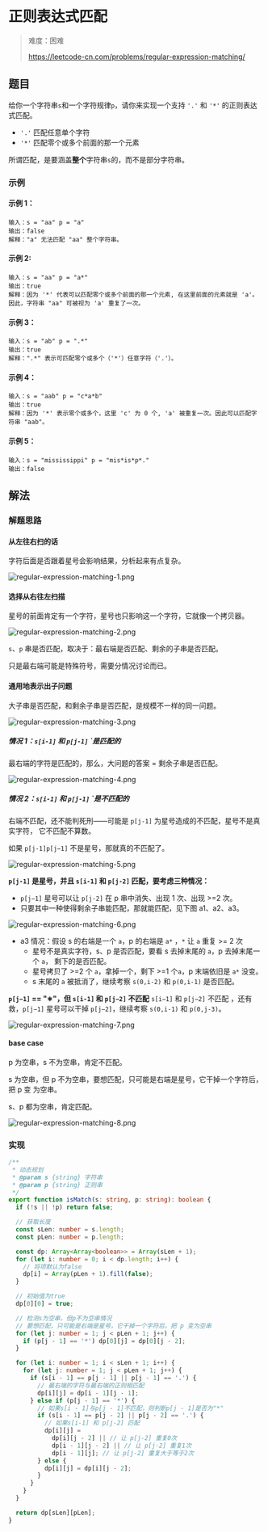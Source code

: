# 正则表达式匹配

> 难度：困难
>
> https://leetcode-cn.com/problems/regular-expression-matching/

## 题目

给你一个字符串`s`和一个字符规律`p`，请你来实现一个支持 `'.'` 和 `'*'` 的正则表达
式匹配。

- `'.'` 匹配任意单个字符
- `'*'` 匹配零个或多个前面的那一个元素

所谓匹配，是要涵盖**整个**字符串`s`的，而不是部分字符串。

### 示例

#### 示例 1：

```
输入：s = "aa" p = "a"
输出：false
解释："a" 无法匹配 "aa" 整个字符串。
```

#### 示例 2:

```
输入：s = "aa" p = "a*"
输出：true
解释：因为 '*' 代表可以匹配零个或多个前面的那一个元素, 在这里前面的元素就是 'a'。因此，字符串 "aa" 可被视为 'a' 重复了一次。
```

#### 示例 3：

```
输入：s = "ab" p = ".*"
输出：true
解释：".*" 表示可匹配零个或多个（'*'）任意字符（'.'）。
```

#### 示例 4：

```
输入：s = "aab" p = "c*a*b"
输出：true
解释：因为 '*' 表示零个或多个，这里 'c' 为 0 个, 'a' 被重复一次。因此可以匹配字符串 "aab"。
```

#### 示例 5：

```
输入：s = "mississippi" p = "mis*is*p*."
输出：false
```

## 解法

### 解题思路

#### 从左往右扫的话

字符后面是否跟着星号会影响结果，分析起来有点复杂。

![regular-expression-matching-1.png](../../assets/images/problemset/regular-expression-matching-1.png)

#### 选择从右往左扫描

星号的前面肯定有一个字符，星号也只影响这一个字符，它就像一个拷贝器。

![regular-expression-matching-2.png](../../assets/images/problemset/regular-expression-matching-2.png)

`s`、`p` 串是否匹配，取决于：最右端是否匹配、剩余的子串是否匹配。

只是最右端可能是特殊符号，需要分情况讨论而已。

#### 通用地表示出子问题

大子串是否匹配，和剩余子串是否匹配，是规模不一样的同一问题。

![regular-expression-matching-3.png](../../assets/images/problemset/regular-expression-matching-3.png)

##### **情况 1：`s[i-1]` 和 `p[j-1]` `是匹配的**

最右端的字符是匹配的，那么，大问题的答案 = 剩余子串是否匹配。

![regular-expression-matching-4.png](../../assets/images/problemset/regular-expression-matching-4.png)

##### **情况 2：`s[i-1]` 和 `p[j-1]` `是不匹配的**

右端不匹配，还不能判死刑——可能是 `p[j-1]` 为星号造成的不匹配，星号不是真实字符，
它不匹配不算数。

如果 `p[j-1]p[j−1]` 不是星号，那就真的不匹配了。

![regular-expression-matching-5.png](../../assets/images/problemset/regular-expression-matching-5.png)

**`p[j-1]` 是星号，并且 `s[i-1]` 和 `p[j-2]` 匹配，要考虑三种情况：**

- `p[j−1]` 星号可以让 `p[j-2]` 在 p 串中消失、出现 1 次、出现 >=2 次。
- 只要其中一种使得剩余子串能匹配，那就能匹配，见下图 a1、a2、a3。

![regular-expression-matching-6.png](../../assets/images/problemset/regular-expression-matching-6.png)

- a3 情况：假设 s 的右端是一个 `a`，p 的右端是 `a*` ，`*` 让 `a` 重复 >= 2 次
  - 星号不是真实字符，s、p 是否匹配，要看 s 去掉末尾的 `a`，p 去掉末尾一个 `a`，
    剩下的是否匹配。
  - 星号拷贝了 >=2 个 `a`，拿掉一个，剩下 >=1 个`a`，p 末端依旧是 `a*` 没变。
  - s 末尾的 `a` 被抵消了，继续考察 `s(0,i-2)` 和 `p(0,i-1)` 是否匹配。

**`p[j−1]` == "∗"，但 `s[i-1]` 和 `p[j−2]` 不匹配** `s[i−1]` 和 `p[j−2]` 不匹配
，还有救，`p[j−1]` 星号可以干掉 `p[j−2]`，继续考察 `s(0,i-1)` 和 `p(0,j-3)`。

![regular-expression-matching-7.png](../../assets/images/problemset/regular-expression-matching-7.png)

#### base case

p 为空串，s 不为空串，肯定不匹配。

s 为空串，但 p 不为空串，要想匹配，只可能是右端是星号，它干掉一个字符后，把 p 变
为空串。

s、p 都为空串，肯定匹配。

![regular-expression-matching-8.png](../../assets/images/problemset/regular-expression-matching-8.png)

### 实现

```typescript
/**
 * 动态规划
 * @param s {string} 字符串
 * @param p {string} 正则串
 */
export function isMatch(s: string, p: string): boolean {
  if (!s || !p) return false;

  // 获取长度
  const sLen: number = s.length;
  const pLen: number = p.length;

  const dp: Array<Array<boolean>> = Array(sLen + 1);
  for (let i: number = 0; i < dp.length; i++) {
    // 将项默认为false
    dp[i] = Array(pLen + 1).fill(false);
  }

  // 初始值为true
  dp[0][0] = true;

  // 检测s为空串，但p不为空串情况
  // 要想匹配，只可能是右端是星号，它干掉一个字符后，把 p 变为空串
  for (let j: number = 1; j < pLen + 1; j++) {
    if (p[j - 1] == '*') dp[0][j] = dp[0][j - 2];
  }

  for (let i: number = 1; i < sLen + 1; i++) {
    for (let j: number = 1; j < pLen + 1; j++) {
      if (s[i - 1] == p[j - 1] || p[j - 1] == '.') {
        // 最右端的字符与最右端的正则相匹配
        dp[i][j] = dp[i - 1][j - 1];
      } else if (p[j - 1] == '*') {
        // 如果s[i - 1]与p[j - 1]不匹配，则判断p[j - 1]是否为"*"
        if (s[i - 1] == p[j - 2] || p[j - 2] == '.') {
          // 如果s[i-1] 和 p[j-2] 匹配
          dp[i][j] =
            dp[i][j - 2] || // 让 p[j-2] 重复0次
            dp[i - 1][j - 2] || // 让 p[j-2] 重复1次
            dp[i - 1][j]; // 让 p[j-2] 重复大于等于2次
        } else {
          dp[i][j] = dp[i][j - 2];
        }
      }
    }
  }

  return dp[sLen][pLen];
}
```

